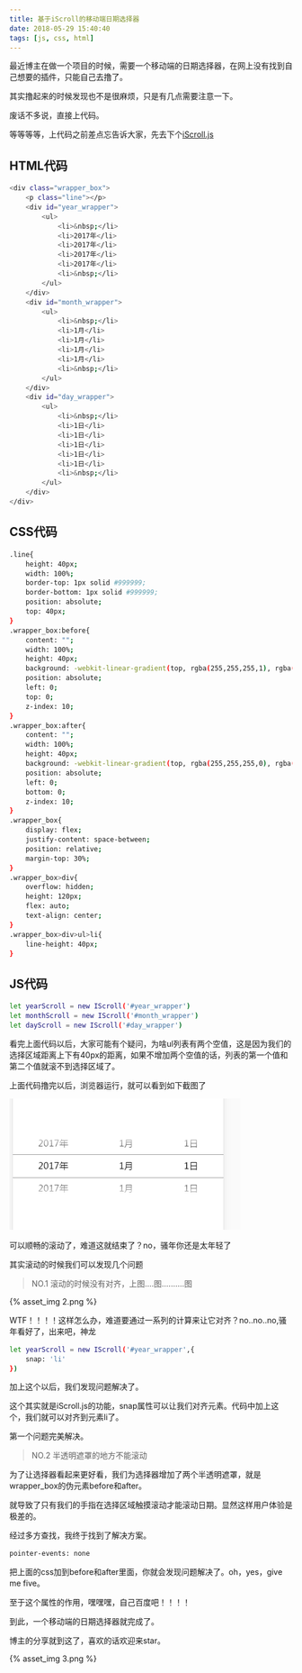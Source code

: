 ```yaml
---
title: 基于iScroll的移动端日期选择器
date: 2018-05-29 15:40:40
tags: [js, css, html]
---
```


最近博主在做一个项目的时候，需要一个移动端的日期选择器，在网上没有找到自己想要的插件，只能自己去撸了。

其实撸起来的时候发现也不是很麻烦，只是有几点需要注意一下。

废话不多说，直接上代码。

等等等等，上代码之前差点忘告诉大家，先去下个[iScroll.js](http://wiki.jikexueyuan.com/project/iscroll-5/gettingstart.html)

## HTML代码

```bash
<div class="wrapper_box">
	<p class="line"></p>
	<div id="year_wrapper">
		<ul>
			<li>&nbsp;</li>
			<li>2017年</li>
			<li>2017年</li>
			<li>2017年</li>
			<li>2017年</li>
			<li>&nbsp;</li>
		</ul>
	</div>
	<div id="month_wrapper">
		<ul>
			<li>&nbsp;</li>
			<li>1月</li>
			<li>1月</li>
			<li>1月</li>
			<li>1月</li>
			<li>&nbsp;</li>
		</ul>
	</div>
	<div id="day_wrapper">
		<ul>
			<li>&nbsp;</li>
			<li>1日</li>
			<li>1日</li>
			<li>1日</li>
			<li>1日</li>
			<li>1日</li>
			<li>&nbsp;</li>
		</ul>
	</div>
</div>
```

## CSS代码

```bash
.line{
	height: 40px;
	width: 100%;
	border-top: 1px solid #999999;
	border-bottom: 1px solid #999999;
	position: absolute;
	top: 40px;
}
.wrapper_box:before{
	content: "";
    width: 100%;
    height: 40px;
    background: -webkit-linear-gradient(top, rgba(255,255,255,1), rgba(255,255,255,0));
    position: absolute;
    left: 0;
    top: 0;
    z-index: 10;
}
.wrapper_box:after{
	content: "";
    width: 100%;
    height: 40px;
    background: -webkit-linear-gradient(top, rgba(255,255,255,0), rgba(255,255,255,1));
    position: absolute;
    left: 0;
    bottom: 0;
    z-index: 10;
}
.wrapper_box{
	display: flex;
	justify-content: space-between;
	position: relative;
	margin-top: 30%;
}
.wrapper_box>div{
	overflow: hidden;
	height: 120px;
	flex: auto;
	text-align: center;
}
.wrapper_box>div>ul>li{
	line-height: 40px;
}
```

## JS代码

```bash
let yearScroll = new IScroll('#year_wrapper')
let monthScroll = new IScroll('#month_wrapper')
let dayScroll = new IScroll('#day_wrapper')
```

看完上面代码以后，大家可能有个疑问，为啥ul列表有两个空值，这是因为我们的选择区域距离上下有40px的距离，如果不增加两个空值的话，列表的第一个值和第二个值就滚不到选择区域了。

上面代码撸完以后，浏览器运行，就可以看到如下截图了

<!-- {% asset_img 1.png %} -->
![Image text](./2018-05-29-time-selected/1.png)

可以顺畅的滚动了，难道这就结束了？no，骚年你还是太年轻了

其实滚动的时候我们可以发现几个问题

> NO.1 滚动的时候没有对齐，上图....图..........图

{% asset_img 2.png %}

WTF！！！！这样怎么办，难道要通过一系列的计算来让它对齐？no..no..no,骚年看好了，出来吧，神龙

```bash
let yearScroll = new IScroll('#year_wrapper',{
	snap: 'li'
})
```

加上这个以后，我们发现问题解决了。

这个其实就是iScroll.js的功能，snap属性可以让我们对齐元素。代码中加上这个，我们就可以对齐到元素li了。

第一个问题完美解决。

> NO.2 半透明遮罩的地方不能滚动

为了让选择器看起来更好看，我们为选择器增加了两个半透明遮罩，就是wrapper_box的伪元素before和after。

就导致了只有我们的手指在选择区域触摸滚动才能滚动日期。显然这样用户体验是极差的。

经过多方查找，我终于找到了解决方案。

```bash
pointer-events: none
```
把上面的css加到before和after里面，你就会发现问题解决了。oh，yes，give me five。

至于这个属性的作用，嘿嘿嘿，自己百度吧！！！！


到此，一个移动端的日期选择器就完成了。

博主的分享就到这了，喜欢的话欢迎来star。

{% asset_img 3.png %}


